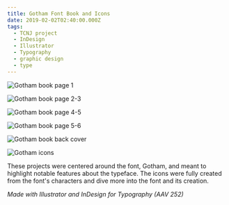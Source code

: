 ```yaml
---
title: Gotham Font Book and Icons
date: 2019-02-02T02:40:00.000Z
tags:
  - TCNJ project
  - InDesign
  - Illustrator
  - Typography
  - graphic design
  - type
---
```

![Gotham book page 1](/assets/gotham-book-01.svg "Gotham book page 1")

![Gotham book page 2-3](/assets/gotham-book-02.svg "Gotham book page 2-3")

![Gotham book page 4-5](/assets/gotham-book-03.svg "Gotham book page 4-5")

![Gotham book page 5-6](/assets/gotham-book-04.svg "Gotham book page 5-6")

![Gotham book back cover](/assets/gotham-book-05.svg "Gotham book back cover")

![Gotham icons](/assets/gotham-font-logos.png "Gotham icons")

These projects were centered around the font, Gotham, and meant to highlight notable features about the typeface. The icons were fully created from the font's characters and dive more into the font and its creation.

*Made with Illustrator and InDesign for Typography (AAV 252)*